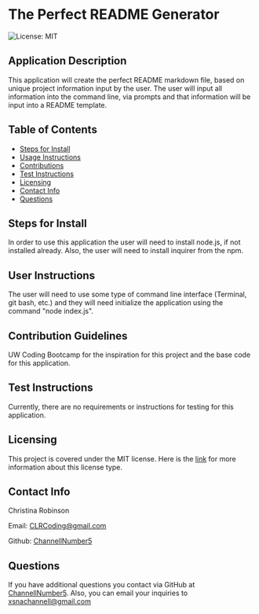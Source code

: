 # The Perfect README Generator

![License: MIT](https://img.shields.io/badge/License-MIT-yellow.svg)

## Application Description 
This application will create the perfect README markdown file, based on unique project information input by the user. The user will input all information into the command line, via prompts and that information will be input into a README template.

## Table of Contents
- [Steps for Install](#steps-for-install)
- [Usage Instructions](#user-instructions)
- [Contributions](#contribution-guidelines)
- [Test Instructions](#test-instructions)
- [Licensing](#licensing)
- [Contact Info](#contact-info)
- [Questions](#questions)


## Steps for Install
In order to use this application the user will need to install node.js, if not installed already. Also, the user will need to install inquirer from the npm.

## User Instructions
The user will need to use some type of command line interface (Terminal, git bash, etc.) and they will need initialize the application using the command "node index.js".

## Contribution Guidelines
UW Coding Bootcamp for the inspiration for this project and the base code for this application.

## Test Instructions
Currently, there are no requirements or instructions for testing for this application.

## Licensing
This project is covered under the MIT license. Here is the [link](https://opensource.org/licenses/MIT) for more information about this license type.


## Contact Info

Christina Robinson

Email: [CLRCoding@gmail.com](mailto:CLRCoding@gmail.com)

Github: [ChannellNumber5](https://github.com/ChannellNumber5)


## Questions
If you have additional questions you contact via GitHub at [ChannellNumber5](https://github.com/ChannellNumber5). Also, you can email your inquiries to [xsnachannell@gmail.com]("mailto:xsnachannell@gmail.com")
    